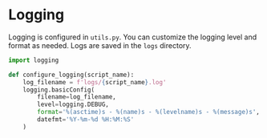 
# Logging

Logging is configured in `utils.py`. You can customize the logging level and format as needed. Logs are saved in the `logs` directory.

```python
import logging

def configure_logging(script_name):
    log_filename = f'logs/{script_name}.log'
    logging.basicConfig(
        filename=log_filename,
        level=logging.DEBUG,
        format='%(asctime)s - %(name)s - %(levelname)s - %(message)s',
        datefmt='%Y-%m-%d %H:%M:%S'
    )
```
